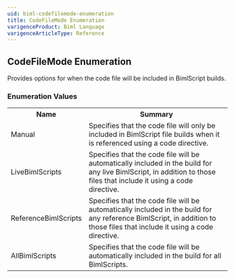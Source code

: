```yaml
---
uid: biml-codefilemode-enumeration
title: CodeFileMode Enumeration
varigenceProduct: Biml Language
varigenceArticleType: Reference
---
```


## CodeFileMode Enumeration<div class="LanguageSummary"><div class ="SummaryItem">Provides options for when the code file will be included in BimlScript builds.</div></div><div class="EnumValueGroup">### Enumeration Values<table id="EnumValue" class="MemberList"><tbody><tr><th class="MemberNameColumnHeader">Name</th><th class="MemberSummaryColumnHeader">Summary</th></tr><tr class="cd0"><td class="MemberName">Manual</td><td class="MemberSummary"><div class ="SummaryItem">Specifies that the code file will only be included in BimlScript file builds when it is referenced using a code directive.</div></td></tr><tr class="cd1"><td class="MemberName">LiveBimlScripts</td><td class="MemberSummary"><div class ="SummaryItem">Specifies that the code file will be automatically included in the build for any live BimlScript, in addition to those files that include it using a code directive.</div></td></tr><tr class="cd0"><td class="MemberName">ReferenceBimlScripts</td><td class="MemberSummary"><div class ="SummaryItem">Specifies that the code file will be automatically included in the build for any reference BimlScript, in addition to those files that include it using a code directive.</div></td></tr><tr class="cd1"><td class="MemberName">AllBimlScripts</td><td class="MemberSummary"><div class ="SummaryItem">Specifies that the code file will be automatically included in the build for all BimlScripts.</div></td></tr></tbody></table></div>
